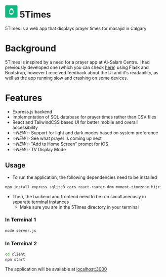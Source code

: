 # <img src="client/public//android-chrome-192x192.png" width="40px"> 5Times
5Times is a web app that displays prayer times for masajid in Calgary

# Background
5Times is inspired by a need for a prayer app at Al-Salam Centre. I had previously developed one (which you can check [here](https://github.com/fizzlewiththesizzle/alsalamPrayerTimes)) using Flask and Bootstrap, however I received feedback about the UI and it's readability, as well as the app running slow and crashing on some devices. 

# Features
* Express.js backend
* Implementation of SQL database for prayer times rather than CSV files
* React and TailwindCSS based UI for better mobile and overall accessibility
* *✨NEW✨* Support for light and dark modes based on system preference
* *✨NEW✨* See what prayer is coming up next
* *✨NEW✨* "Add to Home Screen" prompt for iOS
* *✨NEW✨* TV Display Mode

## Usage
* To run the application, the following dependencies need to be installed

```bash
npm install express sqlite3 cors react-router-dom moment-timezone hijri
```
* Then, the backend and frontend need to be run simultaneously in separate terminal instances
  * Make sure you are in the 5Times directory in your terminal
### In Terminal 1
```bash
node server.js
```

### In Terminal 2
```bash
cd client
npm start
```

The application will be available at [localhost:3000](http://localhost:3000)
